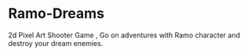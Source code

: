 # Ramo-Dreams
2d Pixel Art Shooter Game , Go on adventures with Ramo character and destroy your dream enemies.
